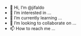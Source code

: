 - 👋 Hi, I’m @jifaldo
- 👀 I’m interested in ...
- 🌱 I’m currently learning ...
- 💞️ I’m looking to collaborate on ...
- 📫 How to reach me ...

<!---
jifaldo/jifaldo is a ✨ special ✨ repository because its `README.md` (this file) appears on your GitHub profile.
You can click the Preview link to take a look at your changes.
--->

